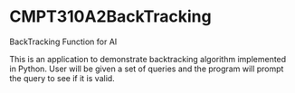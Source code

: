 # CMPT310A2BackTracking
BackTracking Function for AI 

This is an application to demonstrate backtracking algorithm implemented in Python.
User will be given a set of queries and the program will prompt the query to see if it is valid.
